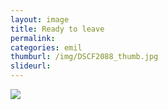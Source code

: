 ```yaml
---
layout: image
title: Ready to leave
permalink: 
categories: emil
thumburl: /img/DSCF2088_thumb.jpg
slideurl: 
---
```


![](/img/DSCF2088_thumb.jpg)


